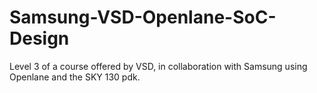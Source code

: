 # Samsung-VSD-Openlane-SoC-Design
Level 3 of a course offered by VSD, in collaboration with Samsung using Openlane and the SKY 130 pdk.
